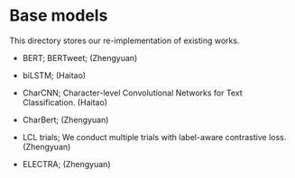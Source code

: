 # Base models

This directory stores our re-implementation of existing works. 

- BERT; BERTweet; (Zhengyuan)

- biLSTM; (Haitao)

- CharCNN; Character-level Convolutional Networks for Text
Classification. (Haitao)

- CharBert; (Zhengyuan)

- LCL trials; We conduct multiple trials with label-aware contrastive loss. (Zhengyuan)

- ELECTRA; (Zhengyuan)


